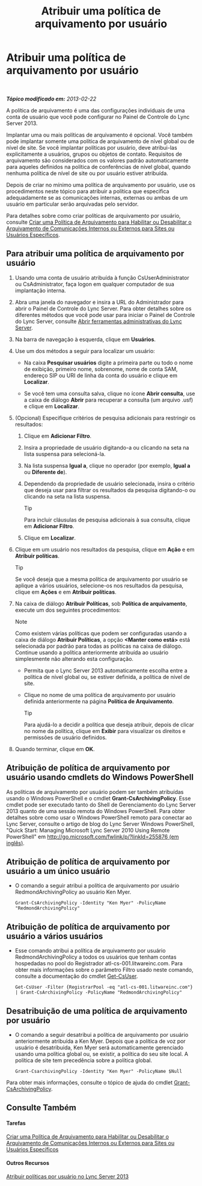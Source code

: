 ﻿---
title: Atribuir uma política de arquivamento por usuário
TOCTitle: Atribuir uma política de arquivamento por usuário
ms:assetid: a12ca483-b235-460f-b3fe-130fb3087264
ms:mtpsurl: https://technet.microsoft.com/pt-br/library/Gg182560(v=OCS.15)
ms:contentKeyID: 49307647
ms.date: 05/19/2016
mtps_version: v=OCS.15
ms.translationtype: HT
---

# Atribuir uma política de arquivamento por usuário

 

_**Tópico modificado em:** 2013-02-22_

A política de arquivamento é uma das configurações individuais de uma conta de usuário que você pode configurar no Painel de Controle do Lync Server 2013.

Implantar uma ou mais políticas de arquivamento é opcional. Você também pode implantar somente uma política de arquivamento de nível global ou de nível de site. Se você implantar políticas por usuário, deve atribui-las explicitamente a usuários, grupos ou objetos de contato. Requisitos de arquivamento são considerados com os valores padrão automaticamente para aqueles definidos na política de conferências de nível global, quando nenhuma política de nível de site ou por usuário estiver atribuída.

Depois de criar no mínimo uma política de arquivamento por usuário, use os procedimentos neste tópico para atribuir a política que especifica adequadamente se as comunicações internas, externas ou ambas de um usuário em particular serão arquivadas pelo servidor.

Para detalhes sobre como criar políticas de arquivamento por usuário, consulte [Criar uma Política de Arquivamento para Habilitar ou Desabilitar o Arquivamento de Comunicações Internos ou Externos para Sites ou Usuários Específicos](lync-server-2013-creating-an-archiving-policy-to-enable-or-disable-archiving-of-internal-or-external-communications-for-specific-sites-or-users.md).

## Para atribuir uma política de arquivamento por usuário

1.  Usando uma conta de usuário atribuída à função CsUserAdministrator ou CsAdministrator, faça logon em qualquer computador de sua implantação interna.

2.  Abra uma janela do navegador e insira a URL do Administrador para abrir o Painel de Controle do Lync Server. Para obter detalhes sobre os diferentes métodos que você pode usar para iniciar o Painel de Controle do Lync Server, consulte [Abrir ferramentas administrativas do Lync Server](lync-server-2013-open-lync-server-administrative-tools.md).

3.  Na barra de navegação à esquerda, clique em **Usuários**.

4.  Use um dos métodos a seguir para localizar um usuário:
    
      - Na caixa **Pesquisar usuários** digite a primeira parte ou todo o nome de exibição, primeiro nome, sobrenome, nome de conta SAM, endereço SIP ou URI de linha da conta do usuário e clique em **Localizar**.
    
      - Se você tem uma consulta salva, clique no ícone **Abrir consulta**, use a caixa de diálogo **Abrir** para recuperar a consulta (um arquivo .usf) e clique em **Localizar**.

5.  (Opcional) Especifique critérios de pesquisa adicionais para restringir os resultados:
    
    1.  Clique em **Adicionar Filtro**.
    
    2.  Insira a propriedade de usuário digitando-a ou clicando na seta na lista suspensa para selecioná-la.
    
    3.  Na lista suspensa **Igual a**, clique no operador (por exemplo, **Igual a** ou **Diferente de**).
    
    4.  Dependendo da propriedade de usuário selecionada, insira o critério que deseja usar para filtrar os resultados da pesquisa digitando-o ou clicando na seta na lista suspensa.
        

        > [!TIP]
        > Para incluir cláusulas de pesquisa adicionais à sua consulta, clique em <STRONG>Adicionar Filtro</STRONG>.

    
    5.  Clique em **Localizar**.

6.  Clique em um usuário nos resultados da pesquisa, clique em **Ação** e em **Atribuir políticas**.
    

    > [!TIP]
    > Se você deseja que a mesma política de arquivamento por usuário se aplique a vários usuários, selecione-os nos resultados da pesquisa, clique em <STRONG>Ações</STRONG> e em <STRONG>Atribuir políticas</STRONG>.



7.  Na caixa de diálogo **Atribuir Políticas**, sob **Política de arquivamento**, execute um dos seguintes procedimentos:
    
    > [!NOTE]  
    > Como existem várias políticas que podem ser configuradas usando a caixa de diálogo <strong>Atribuir Políticas</strong>, a opção <strong>&lt;Manter como está&gt;</strong> está selecionada por padrão para todas as políticas na caixa de diálogo. Continue usando a política anteriormente atribuída ao usuário simplesmente não alterando esta configuração.    
      - Permita que o Lync Server 2013 automaticamente escolha entre a política de nível global ou, se estiver definida, a política de nível de site.
    
      - Clique no nome de uma política de arquivamento por usuário definida anteriormente na página **Política de Arquivamento**.
        

        > [!TIP]
        > Para ajudá-lo a decidir a política que deseja atribuir, depois de clicar no nome da política, clique em <STRONG>Exibir</STRONG> para visualizar os direitos e permissões de usuário definidos.



8.  Quando terminar, clique em **OK**.

## Atribuição de política de arquivamento por usuário usando cmdlets do Windows PowerShell

As políticas de arquivamento por usuário podem ser também atribuídas usando o Windows PowerShell e o cmdlet **Grant-CsArchivingPolicy**. Esse cmdlet pode ser executado tanto do Shell de Gerenciamento do Lync Server 2013 quanto de uma sessão remota do Windows PowerShell. Para obter detalhes sobre como usar o Windows PowerShell remoto para conectar ao Lync Server, consulte o artigo de blog do Lync Server Windows PowerShell, "Quick Start: Managing Microsoft Lync Server 2010 Using Remote PowerShell" em [http://go.microsoft.com/fwlink/p/?linkId=255876 (em inglês)](http://go.microsoft.com/fwlink/p/?linkid=255876).

## Atribuição de política de arquivamento por usuário a um único usuário

  - O comando a seguir atribui a política de arquivamento por usuário RedmondArchivingPolicy ao usuário Ken Myer.
    
        Grant-CsArchivingPolicy -Identity "Ken Myer" -PolicyName "RedmondArchivingPolicy"

## Atribuição de política de arquivamento por usuário a vários usuários

  - Esse comando atribui a política de arquivamento por usuário RedmondArchivingPolicy a todos os usuários que tenham contas hospedadas no pool do Registrador atl-cs-001.litwareinc.com. Para obter mais informações sobre o parâmetro Filtro usado neste comando, consulte a documentação do cmdlet [Get-CsUser](https://docs.microsoft.com/en-us/powershell/module/skype/Get-CsUser).
    
        Get-CsUser -Filter {RegistrarPool -eq "atl-cs-001.litwareinc.com"} | Grant-CsArchivingPolicy -PolicyName "RedmondArchivingPolicy"

## Desatribuição de uma política de arquivamento por usuário

  - O comando a seguir desatribui a política de arquivamento por usuário anteriormente atribuída a Ken Myer. Depois que a política de voz por usuário é desatribuida, Ken Myer será automaticamente gerenciado usando uma política global ou, se existir, a política do seu site local. A política de site tem precedência sobre a política global.
    
        Grant-CsarchivingPolicy -Identity "Ken Myer" -PolicyName $Null

Para obter mais informações, consulte o tópico de ajuda do cmdlet [Grant-CsArchivingPolicy](https://docs.microsoft.com/en-us/powershell/module/skype/Grant-CsArchivingPolicy).

## Consulte Também

#### Tarefas

[Criar uma Política de Arquivamento para Habilitar ou Desabilitar o Arquivamento de Comunicações Internos ou Externos para Sites ou Usuários Específicos](lync-server-2013-creating-an-archiving-policy-to-enable-or-disable-archiving-of-internal-or-external-communications-for-specific-sites-or-users.md)  

#### Outros Recursos

[Atribuir políticas por usuário no Lync Server 2013](lync-server-2013-assigning-per-user-policies.md)

